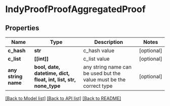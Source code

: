 # IndyProofProofAggregatedProof


## Properties
Name | Type | Description | Notes
------------ | ------------- | ------------- | -------------
**c_hash** | **str** | c_hash value | [optional] 
**c_list** | **[[int]]** | c_list value | [optional] 
**any string name** | **bool, date, datetime, dict, float, int, list, str, none_type** | any string name can be used but the value must be the correct type | [optional]

[[Back to Model list]](../README.md#documentation-for-models) [[Back to API list]](../README.md#documentation-for-api-endpoints) [[Back to README]](../README.md)


